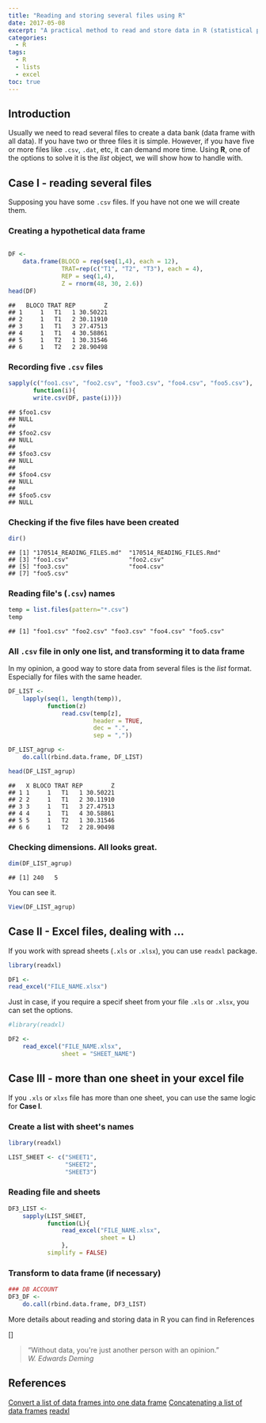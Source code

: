 ```yaml
---
title: "Reading and storing several files using R"
date: 2017-05-08
excerpt: "A practical method to read and store data in R (statistical programming language)"
categories:
  - R
tags:
  - R
  - lists
  - excel
toc: true
---
```


## Introduction

Usually we need to read several files to create a data bank (data frame
with all data). If you have two or three files it is simple. However, if
you have five or more files like `.csv`, `.dat`, etc, it can demand more
time. Using **R**, one of the options to solve it is the *list* object,
we will show how to handle with.

## Case I - reading several files

Supposing you have some `.csv` files. If you have not one we will create them.

###  Creating a hypothetical data frame

```r

DF <-
    data.frame(BLOCO = rep(seq(1,4), each = 12),
               TRAT=rep(c("T1", "T2", "T3"), each = 4),
               REP = seq(1,4),
               Z = rnorm(48, 30, 2.6))
head(DF)
```

```
##   BLOCO TRAT REP        Z
## 1     1   T1   1 30.50221
## 2     1   T1   2 30.11910
## 3     1   T1   3 27.47513
## 4     1   T1   4 30.58861
## 5     1   T2   1 30.31546
## 6     1   T2   2 28.90498
```

###  Recording five `.csv` files

```r
sapply(c("foo1.csv", "foo2.csv", "foo3.csv", "foo4.csv", "foo5.csv"),
       function(i){
       write.csv(DF, paste(i))})
```

```
## $foo1.csv
## NULL
## 
## $foo2.csv
## NULL
## 
## $foo3.csv
## NULL
## 
## $foo4.csv
## NULL
## 
## $foo5.csv
## NULL
```

### Checking if the five files have been created

```r
dir()
```

```
## [1] "170514_READING_FILES.md"  "170514_READING_FILES.Rmd"
## [3] "foo1.csv"                 "foo2.csv"                
## [5] "foo3.csv"                 "foo4.csv"                
## [7] "foo5.csv"
```

###  Reading file's (`.csv`) names 

```r
temp = list.files(pattern="*.csv")
temp
```

```
## [1] "foo1.csv" "foo2.csv" "foo3.csv" "foo4.csv" "foo5.csv"
```

### All `.csv` file in only one list, and transforming it to data frame

In my opinion, a good way to store data from several files is the *list*
format. Especially for files with the same header.

```r
DF_LIST <-
    lapply(seq(1, length(temp)),
           function(z)
               read.csv(temp[z],
                        header = TRUE,
                        dec = ".",
                        sep = ","))

DF_LIST_agrup <-
    do.call(rbind.data.frame, DF_LIST)

head(DF_LIST_agrup)
```

```
##   X BLOCO TRAT REP        Z
## 1 1     1   T1   1 30.50221
## 2 2     1   T1   2 30.11910
## 3 3     1   T1   3 27.47513
## 4 4     1   T1   4 30.58861
## 5 5     1   T2   1 30.31546
## 6 6     1   T2   2 28.90498
```

### Checking dimensions. All looks great.

```r
dim(DF_LIST_agrup)
```

```
## [1] 240   5
```

You can see it.

```r
View(DF_LIST_agrup)
```

## Case  II - Excel files, dealing with ...

If you work with spread sheets (`.xls` or `.xlsx`), you can use `readxl` package.

```r
library(readxl)

DF1 <- 
read_excel("FILE_NAME.xlsx")
```

Just in case, if you require a specif sheet from your file `.xls` or
`.xlsx`, you can set the options.

```r
#library(readxl)

DF2 <-
    read_excel("FILE_NAME.xlsx",
               sheet = "SHEET_NAME")
```

## Case III - more than one sheet in your excel file

If you `.xls` or `xlxs` file has more than one sheet, you can use the
same logic for **Case I**.

### Create a list with sheet's names

```r
library(readxl)

LIST_SHEET <- c("SHEET1",
                "SHEET2",
                "SHEET3")
```

### Reading file and sheets

```r
DF3_LIST <-
    sapply(LIST_SHEET,
           function(L){
               read_excel("FILE_NAME.xlsx",
                          sheet = L)
               },
           simplify = FALSE)
```

### Transform to data frame (if necessary)

```r
### DB ACCOUNT
DF3_DF <-
    do.call(rbind.data.frame, DF3_LIST)
```

More details about reading and storing data in R you can find in References

[]

>“Without data, you're just another person with an opinion.”  
>*W. Edwards Deming*

## References

[Convert a list of data frames into one data frame](http://stackoverflow.com/questions/2851327/convert-a-list-of-data-frames-into-one-data-frame)
[Concatenating a list of data frames](https://www.r-bloggers.com/concatenating-a-list-of-data-frames/)
[readxl](http://readxl.tidyverse.org/)

